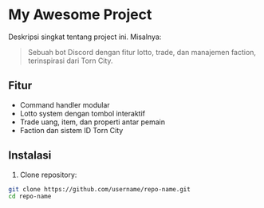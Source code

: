 # My Awesome Project

Deskripsi singkat tentang project ini. Misalnya:

> Sebuah bot Discord dengan fitur lotto, trade, dan manajemen faction, terinspirasi dari Torn City.

## Fitur

- Command handler modular
- Lotto system dengan tombol interaktif
- Trade uang, item, dan properti antar pemain
- Faction dan sistem ID Torn City

## Instalasi

1. Clone repository:

```bash
git clone https://github.com/username/repo-name.git
cd repo-name
